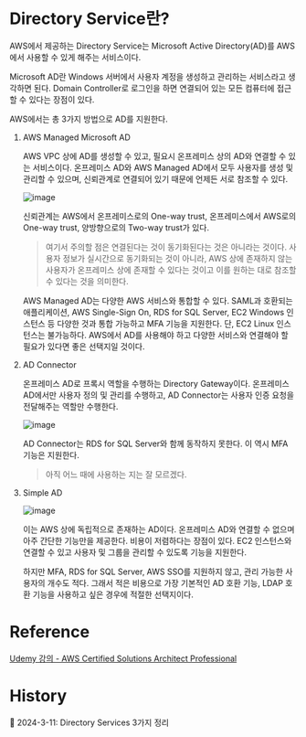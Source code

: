 # Directory Service란?

AWS에서 제공하는 Directory Service는 Microsoft Active Directory(AD)를 AWS에서 사용할 수 있게 해주는 서비스이다.

Microsoft AD란 Windows 서버에서 사용자 계정을 생성하고 관리하는 서비스라고 생각하면 된다. Domain Controller로 로그인을 하면 연결되어 있는 모든 컴퓨터에 접근할 수 있다는 장점이 있다.

AWS에서는 총 3가지 방법으로 AD를 지원한다.

1. AWS Managed Microsoft AD

    AWS VPC 상에 AD를 생성할 수 있고, 필요시 온프레미스 상의 AD와 연결할 수 있는 서비스이다. 온프레미스 AD와 AWS Managed AD에서 모두 사용자를 생성 및 관리할 수 있으며, 신뢰관계로 연결되어 있기 때문에 언제든 서로 참조할 수 있다.

    ![image](https://github.com/Ohjiwoo-lab/TIL/assets/74577768/852f17f4-8f0d-4ed3-a5f9-38cf17fac885)

    신뢰관계는 AWS에서 온프레미스로의 One-way trust, 온프레미스에서 AWS로의 One-way trust, 양방향으로의 Two-way trust가 있다. 
    
    > 여기서 주의할 점은 연결된다는 것이 동기화된다는 것은 아니라는 것이다. 사용자 정보가 실시간으로 동기화되는 것이 아니라, AWS 상에 존재하지 않는 사용자가 온프레미스 상에 존재할 수 있다는 것이고 이를 원하는 대로 참조할 수 있다는 것을 의미한다.

    AWS Managed AD는 다양한 AWS 서비스와 통합할 수 있다. SAML과 호환되는 애플리케이션, AWS Single-Sign On, RDS for SQL Server, EC2 Windows 인스턴스 등 다양한 것과 통합 가능하고 MFA 기능을 지원한다. 단, EC2 Linux 인스턴스는 불가능하다. AWS에서 AD를 사용해야 하고 다양한 서비스와 연결해야 할 필요가 있다면 좋은 선택지일 것이다.

2. AD Connector

    온프레미스 AD로 프록시 역할을 수행하는 Directory Gateway이다. 온프레미스 AD에서만 사용자 정의 및 관리를 수행하고, AD Connector는 사용자 인증 요청을 전달해주는 역할만 수행한다.

    ![image](https://github.com/Ohjiwoo-lab/TIL/assets/74577768/9140603c-f6e4-431f-a4f3-2a725a2e74de)

    AD Connector는 RDS for SQL Server와 함께 동작하지 못한다. 이 역시 MFA 기능은 지원한다.

    > 아직 어느 때에 사용하는 지는 잘 모르겠다.

3. Simple AD

    ![image](https://github.com/Ohjiwoo-lab/TIL/assets/74577768/9a9556c8-f095-415f-9920-8631d477dda0)

    이는 AWS 상에 독립적으로 존재하는 AD이다. 온프레미스 AD와 연결할 수 없으며 아주 간단한 기능만을 제공한다. 비용이 저렴하다는 장점이 있다. EC2 인스턴스와 연결할 수 있고 사용자 및 그룹을 관리할 수 있도록 기능을 지원한다.

    하지만 MFA, RDS for SQL Server, AWS SSO를 지원하지 않고, 관리 가능한 사용자의 개수도 적다. 그래서 적은 비용으로 가장 기본적인 AD 호환 기능, LDAP 호환 기능을 사용하고 싶은 경우에 적절한 선택지이다.

# Reference

[Udemy 강의 - AWS Certified Solutions Architect Professional](https://www.udemy.com/course/aws-csa-professional/?couponCode=KRLETSLEARNNOW)

# History

📌 2024-3-11: Directory Services 3가지 정리   
